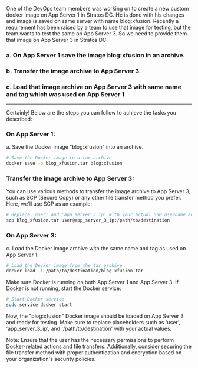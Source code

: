 One of the DevOps team members was working on to create a new custom docker image on App Server 1 in Stratos DC. He is done with his changes and image is saved on same server with name blog:xfusion. Recently a requirement has been raised by a team to use that image for testing, but the team wants to test the same on App Server 3. So we need to provide them that image on App Server 3 in Stratos DC.


### a. On App Server 1 save the image blog:xfusion in an archive.


### b. Transfer the image archive to App Server 3.


### c. Load that image archive on App Server 3 with same name and tag which was used on App Server 1

----

Certainly! Below are the steps you can follow to achieve the tasks you described:

### On App Server 1:

a. Save the Docker image "blog:xfusion" into an archive.

```bash
# Save the Docker image to a tar archive
docker save -o blog_xfusion.tar blog:xfusion
```

### Transfer the image archive to App Server 3:

You can use various methods to transfer the image archive to App Server 3, such as SCP (Secure Copy) or any other file transfer method you prefer. Here, we'll use SCP as an example:

```bash
# Replace 'user' and 'app_server_3_ip' with your actual SSH username and App Server 3 IP address
scp blog_xfusion.tar user@app_server_3_ip:/path/to/destination
```

### On App Server 3:

c. Load the Docker image archive with the same name and tag as used on App Server 1.

```bash
# Load the Docker image from the tar archive
docker load -i /path/to/destination/blog_xfusion.tar
```

Make sure Docker is running on both App Server 1 and App Server 3. If Docker is not running, start the Docker service:

```bash
# Start Docker service
sudo service docker start
```

Now, the "blog:xfusion" Docker image should be loaded on App Server 3 and ready for testing. Make sure to replace placeholders such as 'user', 'app_server_3_ip', and '/path/to/destination' with your actual values.

Note: Ensure that the user has the necessary permissions to perform Docker-related actions and file transfers. Additionally, consider securing the file transfer method with proper authentication and encryption based on your organization's security policies.
